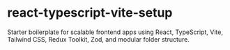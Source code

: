 # react-typescript-vite-setup
Starter boilerplate for scalable frontend apps using React, TypeScript, Vite, Tailwind CSS, Redux Toolkit, Zod, and modular folder structure.
